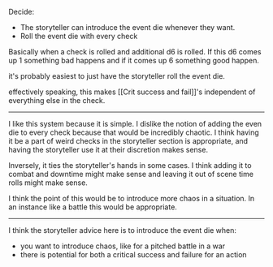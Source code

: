 Decide:
- The storyteller can introduce the event die whenever they want.
- Roll the event die with every check

Basically when a check is rolled and additional d6 is rolled. If this d6 comes up 1 something bad happens and if it comes up 6 something good happen.

it's probably easiest to just have the storyteller roll the event die.

effectively speaking, this makes [[Crit success and fail]]'s independent of everything else in the check.

---

I like this system because it is simple. I dislike the notion of adding the even die to every check because that would be incredibly chaotic. I think having it be a part of weird checks in the storyteller section is appropriate, and having the storyteller use it at their discretion makes sense.

Inversely, it ties the storyteller's hands in some cases. I think adding it to combat and downtime might make sense and leaving it out of scene time rolls might make sense.

I think the point of this would be to introduce more chaos in a situation. In an instance like a battle this would be appropriate.

---

I think the storyteller advice here is to introduce the event die when:
- you want to introduce chaos, like for a pitched battle in a war
- there is potential for both a critical success and failure for an action